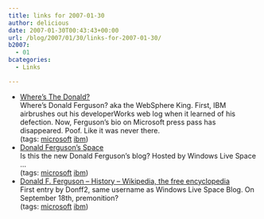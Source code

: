 ```yaml
---
title: links for 2007-01-30
author: delicious
date: 2007-01-30T00:43:43+00:00
url: /blog/2007/01/30/links-for-2007-01-30/
b2007:
  - 01
bcategories:
  - Links

---
```

  * <div>
      <a href="http://crn.com/weblogs/unblog/blog.jhtml?id=197000983">Where&#8217;s The Donald?</a>
    </div>
    
    <div>
      Where&#8217;s Donald Ferguson? aka the WebSphere King. First, IBM airbrushes out his developerWorks web log when it learned of his defection. Now, Ferguson&#8217;s bio on Microsoft press pass has disappeared. Poof. Like it was never there.
    </div>
    
    <div>
      (tags: <a href="http://del.icio.us/frodenas/microsoft">microsoft</a> <a href="http://del.icio.us/frodenas/ibm">ibm</a>)
    </div>

  * <div>
      <a href="http://donff2.spaces.live.com/">Donald Ferguson&#8217;s Space</a>
    </div>
    
    <div>
      Is this the new Donald Ferguson&#8217;s blog? Hosted by Windows Live Space &#8230;
    </div>
    
    <div>
      (tags: <a href="http://del.icio.us/frodenas/microsoft">microsoft</a> <a href="http://del.icio.us/frodenas/ibm">ibm</a>)
    </div>

  * <div>
      <a href="http://en.wikipedia.org/w/index.php?title=Donald_F._Ferguson&action=history">Donald F. Ferguson &#8211; History &#8211; Wikipedia, the free encyclopedia</a>
    </div>
    
    <div>
      First entry by Donff2, same username as Windows Live Space Blog. On September 18th, premonition?
    </div>
    
    <div>
      (tags: <a href="http://del.icio.us/frodenas/microsoft">microsoft</a> <a href="http://del.icio.us/frodenas/ibm">ibm</a>)
    </div>